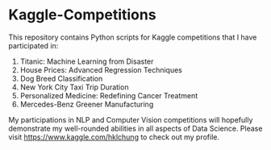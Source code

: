 # Kaggle-Competitions
This repository contains Python scripts for Kaggle competitions that I have participated in:
1) Titanic: Machine Learning from Disaster
2) House Prices: Advanced Regression Techniques
3) Dog Breed Classification
4) New York City Taxi Trip Duration
5) Personalized Medicine: Redefining Cancer Treatment
6) Mercedes-Benz Greener Manufacturing

My participations in NLP and Computer Vision competitions will hopefully demonstrate my well-rounded abilities in all aspects of Data Science. Please visit https://www.kaggle.com/hklchung to check out my profile.
